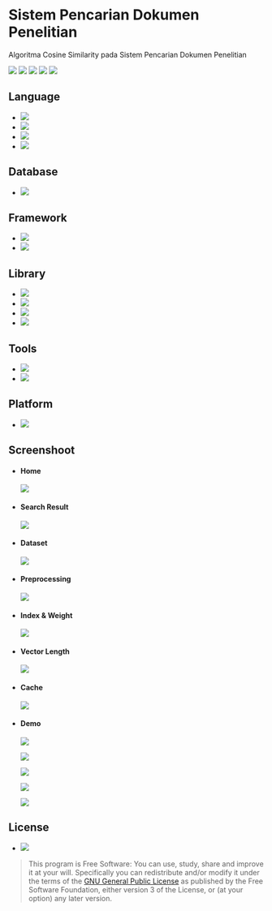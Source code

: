 # Sistem Pencarian Dokumen Penelitian

Algoritma Cosine Similarity pada Sistem Pencarian Dokumen Penelitian

[![](https://gitlab.com/gitlab-org/gitlab-ce/badges/master/coverage.svg?job=coverage)](https://wahidari.github.io)
[![](https://img.shields.io/badge/pipeline-running-orange)](https://wahidari.github.io)
[![](https://semaphoreci.com/api/v1/projects/2f1a5809-418b-4cc2-a1f4-819607579fe7/400484/shields_badge.svg)](https://wahidari.github.io)
[![](https://img.shields.io/badge/docs-latest-brightgreen.svg?style=flat&maxAge=86400)](https://wahidari.github.io)
[![](https://img.shields.io/badge/Find%20Me-%40wahidari-009688.svg?style=social)](https://wahidari.github.io)

## Language

- [![](https://img.shields.io/badge/html-5-FF5722.svg)](https://www.w3.org/html/) 
- [![](https://img.shields.io/badge/css-3-03A9F4.svg)](https://www.w3.org/Style/CSS/Overview.en.html)
- [![](https://img.shields.io/badge/javascript-1.8-FFCA28.svg)](https://www.javascript.com) 
- [![](https://img.shields.io/badge/python-3.7-blue)](https://www.python.org) 

## Database

- [![](https://img.shields.io/badge/mysql-5.0.12-yellow.svg)](https://www.mysql.com)

## Framework 

- [![](https://img.shields.io/badge/flask-1.0.2-blue)](https://palletsprojects.com/p/flask/)
- [![](https://img.shields.io/badge/bootstrap-3.4-blueviolet)](https://getbootstrap.com)

## Library

- [![](https://img.shields.io/badge/prism-1.17.1-important)](https://prismjs.com/)
- [![](https://img.shields.io/badge/datatables-1.10.18-blue)](https://datatables.net/)
- [![](https://img.shields.io/badge/hilitor-1-red)](https://github.com/GerHobbelt/hilitor)
- [![](https://img.shields.io/badge/jquery-1.12.4-blue)](https://jquery.com/)

## Tools 

- [![](https://img.shields.io/badge/pycharm-1.4-green)](https://www.jetbrains.com/pycharm/) 
- [![](https://img.shields.io/badge/xampp-3.3.2-orange)](https://www.apachefriends.org) 

## Platform

- [![](https://img.shields.io/badge/platform-windows%20%7C%20macos%20%7C%20linux-lightgrey)](https://wahidari.github.io)

## Screenshoot
- #### Home
    
    ![](./ss/Home.png)
    
- #### Search Result

    ![](./ss/Result.png)
 
- #### Dataset

    ![](./ss/Data.png)
    
- #### Preprocessing

    ![](./ss/Preprocess.png)
    
- #### Index & Weight

    ![](./ss/Index.png)
    
- #### Vector Length

    ![](./ss/Vektor.png)
    
- #### Cache

    ![](./ss/Cache.png)
    
- #### Demo

    ![](./ss/Demo.png)

    ![](./ss/Demo1.png)
    
    ![](./ss/Demo2.png)
    
    ![](./ss/Demo3.png)
        
    ![](./ss/Demo4.png)
    
## License

- [![](https://img.shields.io/badge/license-GNU%203-lightgrey)](https://choosealicense.com/licenses/gpl-3.0/) 
> This program is Free Software: 
You can use, study, share and improve it at your will. 
Specifically you can redistribute and/or modify it under the terms of the [GNU General Public License](https://www.gnu.org/licenses/gpl.html) 
as published by the Free Software Foundation, either version 3 of the License, or (at your option) any later version.